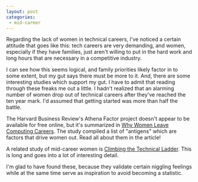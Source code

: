 ```yaml
---
layout: post
categories:
 - mid-career
---
```


Regarding the lack of women in technical careers, I've noticed a certain attitude that goes like this: tech careers are very demanding, and women, especially if they have families, just aren't willing to put in the hard work and long hours that are necessary in a competitive industry.  

I can see how this seems logical, and family priorities likely factor in to some extent, but my gut says there must be more to it.   And, there are some interesting studies which support my gut.  I have to admit that reading through these freaks me out a little.  I hadn't realized that an alarming number of women drop out of technical careers after they've reached the ten year mark.  I'd assumed that getting started was more than half the battle.

The Harvard Business Review's Athena Factor project doesn't appear to be available for free online, but it's summarized in [Why Women Leave Computing Careers][1].  The study compiled a list of "antigens" which are factors that drive women out.   Read all about them in the article!

[1]: http://www.computerworld.com/s/article/319212/Why_Women_Quit_Technology?taxonomyId=10&amp;pageNumber=2

A related study of mid-career women is [Climbing the Technical Ladder][2].  This is long and goes into a lot of interesting detail.

[2]: http://anitaborg.org/files/Climbing_the_Technical_Ladder.pdf

I'm glad to have found these, because they validate certain niggling feelings while at the same time serve as inspiration to avoid becoming a statistic.
